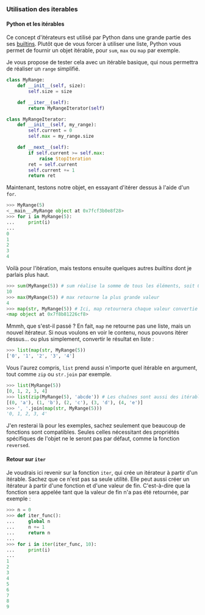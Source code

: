 ### Utilisation des iterables

#### Python et les itérables

Ce concept d'itérateurs est utilisé par Python dans une grande partie des ses [builtins](https://docs.python.org/3/library/functions.html). Plutôt que de vous forcer à utiliser une liste, Python vous permet de fournir un objet itérable, pour `sum`, `max` ou `map` par exemple.

Je vous propose de tester cela avec un itérable basique, qui nous permettra de réaliser un `range` simplifié.

```python
class MyRange:
    def __init__(self, size):
        self.size = size

    def __iter__(self):
        return MyRangeIterator(self)

class MyRangeIterator:
    def __init__(self, my_range):
        self.current = 0
        self.max = my_range.size

    def __next__(self):
        if self.current >= self.max:
            raise StopIteration
        ret = self.current
        self.current += 1
        return ret
```

Maintenant, testons notre objet, en essayant d'itérer dessus à l'aide d'un `for`.

```python
>>> MyRange(5)
<__main__.MyRange object at 0x7fcf3b0e8f28>
>>> for i in MyRange(5):
...     print(i)
...
0
1
2
3
4
```

Voilà pour l'itération, mais testons ensuite quelques autres *builtins* dont je parlais plus haut.

```python
>>> sum(MyRange(5)) # sum réalise la somme de tous les éléments, soit 0 + 1 + 2 + 3 + 4
10
>>> max(MyRange(5)) # max retourne la plus grande valeur
4
>>> map(str, MyRange(5)) # Ici, map retournera chaque valeur convertie en str
<map object at 0x7f8b81226cf8>
```

Mmmh, que s'est-il passé ? En fait, `map` ne retourne pas une liste, mais un nouvel itérateur. Si nous voulons en voir le contenu, nous pouvons itérer dessus… ou plus simplement, convertir le résultat en liste :

```python
>>> list(map(str, MyRange(5))
['0', '1', '2', '3', '4']
```

Vous l'aurez compris, `list` prend aussi n'importe quel itérable en argument, tout comme `zip` ou `str.join` par exemple.

```python
>>> list(MyRange(5))
[0, 1, 2, 3, 4]
>>> list(zip(MyRange(5), 'abcde')) # Les chaînes sont aussi des itérables
[(0, 'a'), (1, 'b'), (2, 'c'), (3, 'd'), (4, 'e')]
>>> ', '.join(map(str, MyRange(5)))
'0, 1, 2, 3, 4'
```

J'en resterai là pour les exemples, sachez seulement que beaucoup de fonctions sont compatibles. Seules celles nécessitant des propriétés spécifiques de l'objet ne le seront pas par défaut, comme la fonction `reversed`.

#### Retour sur `iter`

Je voudrais ici revenir sur la fonction `iter`, qui crée un itérateur à partir d'un itérable.
Sachez que ce n'est pas sa seule utilité. Elle peut aussi créer un itérateur à partir d'une fonction et d'une valeur de fin.
C'est-à-dire que la fonction sera appelée tant que la valeur de fin n'a pas été retournée, par exemple :

```python
>>> n = 0
>>> def iter_func():
...     global n
...     n += 1
...     return n
...
>>> for i in iter(iter_func, 10):
...     print(i)
...
1
2
3
4
5
6
7
8
9
```
